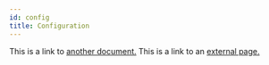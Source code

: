 ```yaml
---
id: config
title: Configuration
---
```


This is a link to [another document.](doc3.md) This is a link to an [external page.](http://www.example.com/)
